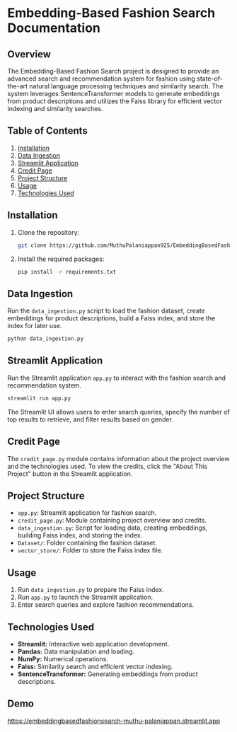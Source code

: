 # Embedding-Based Fashion Search Documentation

## Overview
The Embedding-Based Fashion Search project is designed to provide an advanced search and recommendation system for fashion using state-of-the-art natural language processing techniques and similarity search. The system leverages SentenceTransformer models to generate embeddings from product descriptions and utilizes the Faiss library for efficient vector indexing and similarity searches.

## Table of Contents
1. [Installation](#installation)
2. [Data Ingestion](#data-ingestion)
3. [Streamlit Application](#streamlit-application)
4. [Credit Page](#credit-page)
5. [Project Structure](#project-structure)
6. [Usage](#usage)
7. [Technologies Used](#technologies-used)


## Installation
1. Clone the repository:

    ```bash
    git clone https://github.com/MuthuPalaniappan925/EmbeddingBasedFashionSearch.git
    ```

2. Install the required packages:

    ```bash
    pip install -r requirements.txt
    ```

## Data Ingestion
Run the `data_ingestion.py` script to load the fashion dataset, create embeddings for product descriptions, build a Faiss index, and store the index for later use.

```bash
python data_ingestion.py
```

## Streamlit Application
Run the Streamlit application `app.py` to interact with the fashion search and recommendation system.

```bash
streamlit run app.py
```

The Streamlit UI allows users to enter search queries, specify the number of top results to retrieve, and filter results based on gender.

## Credit Page
The `credit_page.py` module contains information about the project overview and the technologies used. To view the credits, click the "About This Project" button in the Streamlit application.

## Project Structure
- `app.py`: Streamlit application for fashion search.
- `credit_page.py`: Module containing project overview and credits.
- `data_ingestion.py`: Script for loading data, creating embeddings, building Faiss index, and storing the index.
- `Dataset/`: Folder containing the fashion dataset.
- `vector_store/`: Folder to store the Faiss index file.

## Usage
1. Run `data_ingestion.py` to prepare the Faiss index.
2. Run `app.py` to launch the Streamlit application.
3. Enter search queries and explore fashion recommendations.

## Technologies Used
- **Streamlit:** Interactive web application development.
- **Pandas:** Data manipulation and loading.
- **NumPy:** Numerical operations.
- **Faiss:** Similarity search and efficient vector indexing.
- **SentenceTransformer:** Generating embeddings from product descriptions.

## Demo

https://embeddingbasedfashionsearch-muthu-palaniappan.streamlit.app
